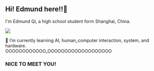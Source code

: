 ## Hi! Edmund here!!👋
I'm Edmund Qi, a high school student form Shanghai, China.     

![](https://github-readme-stats.vercel.app/api?username=UserEdmund&&theme=dark&&show_icons=true)    


🌱 I’m currently learning AI, human_computer interaction, system, and hardware.    
OOOOOOOOOOOO_OOOOOOOOOOOOOOOOOOO

### NICE TO MEET YOU!

<!--
**UserEdmund/UserEdmund** is a ✨ _special_ ✨ repository because its `README.md` (this file) appears on your GitHub profile.

Here are some ideas to get you started:

- 🔭 I’m currently working on ...
- 🌱 I’m currently learning ...
- 👯 I’m looking to collaborate on ...
- 🤔 I’m looking for help with ...
- 💬 Ask me about ...
- 📫 How to reach me: ...
- 😄 Pronouns: ...
- ⚡ Fun fact: ...
-->
